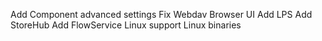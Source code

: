 Add Component advanced settings
Fix Webdav Browser UI
Add LPS
Add StoreHub
Add FlowService
Linux support
Linux binaries
